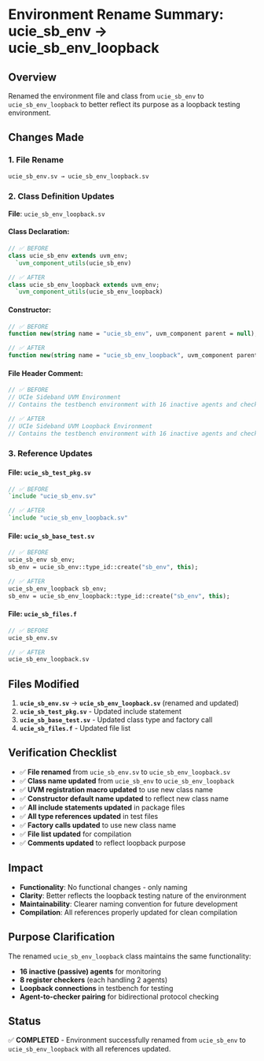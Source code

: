 # Environment Rename Summary: ucie_sb_env → ucie_sb_env_loopback

## Overview
Renamed the environment file and class from `ucie_sb_env` to `ucie_sb_env_loopback` to better reflect its purpose as a loopback testing environment.

## Changes Made

### 1. File Rename
```bash
ucie_sb_env.sv → ucie_sb_env_loopback.sv
```

### 2. Class Definition Updates
**File**: `ucie_sb_env_loopback.sv`

#### Class Declaration:
```systemverilog
// ✅ BEFORE
class ucie_sb_env extends uvm_env;
  `uvm_component_utils(ucie_sb_env)

// ✅ AFTER  
class ucie_sb_env_loopback extends uvm_env;
  `uvm_component_utils(ucie_sb_env_loopback)
```

#### Constructor:
```systemverilog
// ✅ BEFORE
function new(string name = "ucie_sb_env", uvm_component parent = null);

// ✅ AFTER
function new(string name = "ucie_sb_env_loopback", uvm_component parent = null);
```

#### File Header Comment:
```systemverilog
// ✅ BEFORE
// UCIe Sideband UVM Environment
// Contains the testbench environment with 16 inactive agents and checker

// ✅ AFTER
// UCIe Sideband UVM Loopback Environment  
// Contains the testbench environment with 16 inactive agents and checker for loopback testing
```

### 3. Reference Updates

#### File: `ucie_sb_test_pkg.sv`
```systemverilog
// ✅ BEFORE
`include "ucie_sb_env.sv"

// ✅ AFTER
`include "ucie_sb_env_loopback.sv"
```

#### File: `ucie_sb_base_test.sv`
```systemverilog
// ✅ BEFORE
ucie_sb_env sb_env;
sb_env = ucie_sb_env::type_id::create("sb_env", this);

// ✅ AFTER
ucie_sb_env_loopback sb_env;
sb_env = ucie_sb_env_loopback::type_id::create("sb_env", this);
```

#### File: `ucie_sb_files.f`
```systemverilog
// ✅ BEFORE
ucie_sb_env.sv

// ✅ AFTER
ucie_sb_env_loopback.sv
```

## Files Modified
1. **`ucie_sb_env.sv`** → **`ucie_sb_env_loopback.sv`** (renamed and updated)
2. **`ucie_sb_test_pkg.sv`** - Updated include statement
3. **`ucie_sb_base_test.sv`** - Updated class type and factory call
4. **`ucie_sb_files.f`** - Updated file list

## Verification Checklist
- ✅ **File renamed** from `ucie_sb_env.sv` to `ucie_sb_env_loopback.sv`
- ✅ **Class name updated** from `ucie_sb_env` to `ucie_sb_env_loopback`
- ✅ **UVM registration macro updated** to use new class name
- ✅ **Constructor default name updated** to reflect new class name
- ✅ **All include statements updated** in package files
- ✅ **All type references updated** in test files
- ✅ **Factory calls updated** to use new class name
- ✅ **File list updated** for compilation
- ✅ **Comments updated** to reflect loopback purpose

## Impact
- **Functionality**: No functional changes - only naming
- **Clarity**: Better reflects the loopback testing nature of the environment
- **Maintainability**: Clearer naming convention for future development
- **Compilation**: All references properly updated for clean compilation

## Purpose Clarification
The renamed `ucie_sb_env_loopback` class maintains the same functionality:
- **16 inactive (passive) agents** for monitoring
- **8 register checkers** (each handling 2 agents)
- **Loopback connections** in testbench for testing
- **Agent-to-checker pairing** for bidirectional protocol checking

## Status
✅ **COMPLETED** - Environment successfully renamed from `ucie_sb_env` to `ucie_sb_env_loopback` with all references updated.